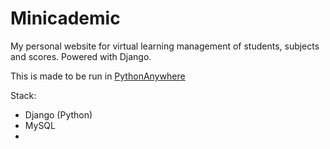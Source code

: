 # Minicademic
My personal website for virtual learning management of students, subjects and scores. Powered with Django.

This is made to be run in [PythonAnywhere](https://www.pythonanywhere.com/)

Stack:
  - Django (Python)
  - MySQL
  -

